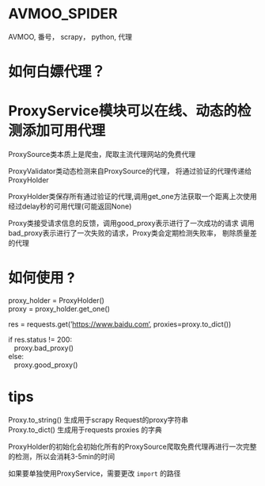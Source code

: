 # AVMOO_SPIDER

AVMOO,  番号， scrapy， python, 代理

# 如何白嫖代理？

# ProxyService模块可以在线、动态的检测添加可用代理<br>

ProxySource类本质上是爬虫，爬取主流代理网站的免费代理<br>

ProxyValidator类动态检测来自ProxySource的代理，
将通过验证的代理传递给ProxyHolder<br>

ProxyHolder类保存所有通过验证的代理,调用get_one方法获取一个距离上次使用经过delay秒的可用代理(可能返回None)<br>

Proxy类接受请求信息的反馈，调用good_proxy表示进行了一次成功的请求
调用bad_proxy表示进行了一次失败的请求，Proxy类会定期检测失败率，
剔除质量差的代理

# 如何使用 ?

proxy_holder = ProxyHolder()<br>
proxy = proxy_holder.get_one()<br>

res = requests.get(’https://www.baidu.com‘, proxies=proxy.to_dict())<br>

if res.status != 200:<br>
&nbsp;&nbsp;  proxy.bad_proxy()<br>
else:<br>
&nbsp;&nbsp;  proxy.good_proxy()

# tips

Proxy.to_string() 生成用于scrapy Request的proxy字符串<br>
Proxy.to_dict()   生成用于requests proxies 的字典<br>

ProxyHolder的初始化会初始化所有的ProxySource爬取免费代理再进行一次完整的检测，所以会消耗3-5min的时间<br>

如果要单独使用ProxyService，需要更改 `import` 的路径